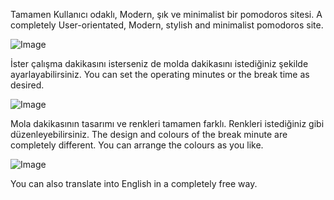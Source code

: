 Tamamen Kullanıcı odaklı, Modern, şık ve minimalist bir pomodoros sitesi.
A completely User-orientated, Modern, stylish and minimalist pomodoros site.

![Image](https://github.com/user-attachments/assets/1940b8ff-b46e-4b17-9700-ad3751bec80c)

İster çalışma dakikasını isterseniz de molda dakikasını istediğiniz şekilde ayarlayabilirsiniz.
You can set the operating minutes or the break time as desired.

![Image](https://github.com/user-attachments/assets/63c7cf5f-087e-478d-8dc3-07f577498770)

Mola dakikasının tasarımı ve renkleri tamamen farklı. Renkleri istediğiniz gibi düzenleyebilirsiniz.
The design and colours of the break minute are completely different. You can arrange the colours as you like.

![Image](https://github.com/user-attachments/assets/5e5f334a-989c-4a05-9e72-6e135bc5bc8b)

You can also translate into English in a completely free way. 
